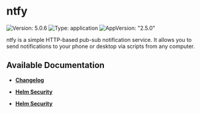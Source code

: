 # ntfy

![Version: 5.0.6](https://img.shields.io/badge/Version-5.0.6-informational?style=flat-square) ![Type: application](https://img.shields.io/badge/Type-application-informational?style=flat-square) ![AppVersion: "2.5.0"](https://img.shields.io/badge/AppVersion-"2.5.0"-informational?style=flat-square)

ntfy is a simple HTTP-based pub-sub notification service. It allows you to send notifications to your phone or desktop via scripts from any computer.

## Available Documentation

- [**Changelog**](CHANGELOG)

- [**Helm Security**](container-security)

- [**Helm Security**](helm-security)

